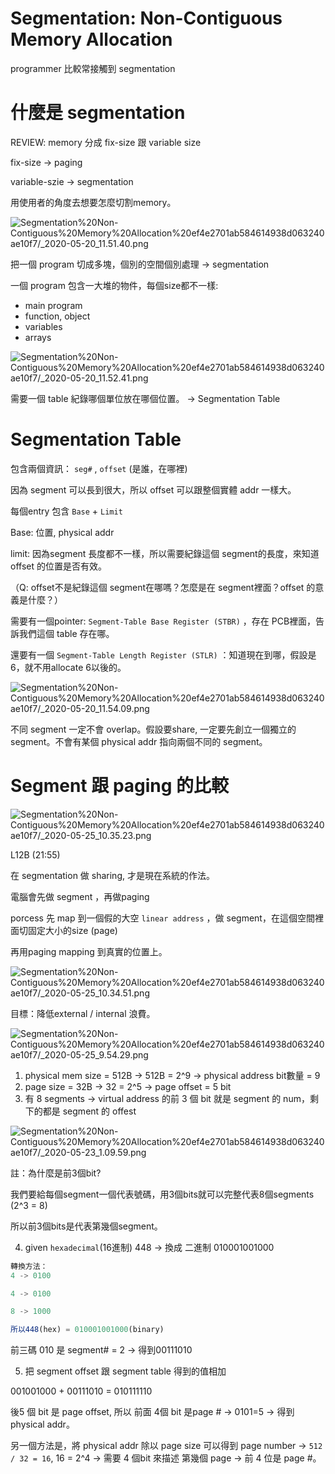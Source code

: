 # Segmentation: Non-Contiguous Memory Allocation

programmer 比較常接觸到 segmentation

# 什麼是 segmentation

REVIEW: memory 分成 fix-size 跟 variable size

fix-size  → paging

variable-szie → segmentation

用使用者的角度去想要怎麼切割memory。

![Segmentation%20Non-Contiguous%20Memory%20Allocation%20ef4e2701ab584614938d063240ae10f7/_2020-05-20_11.51.40.png](Segmentation%20Non-Contiguous%20Memory%20Allocation%20ef4e2701ab584614938d063240ae10f7/_2020-05-20_11.51.40.png)

把一個 program 切成多塊，個別的空間個別處理 → segmentation

一個 program 包含一大堆的物件，每個size都不一樣:

- main program
- function, object
- variables
- arrays

![Segmentation%20Non-Contiguous%20Memory%20Allocation%20ef4e2701ab584614938d063240ae10f7/_2020-05-20_11.52.41.png](Segmentation%20Non-Contiguous%20Memory%20Allocation%20ef4e2701ab584614938d063240ae10f7/_2020-05-20_11.52.41.png)

需要一個 table 紀錄哪個單位放在哪個位置。 → Segmentation Table

# Segmentation Table

包含兩個資訊： `seg#` , `offset` (是誰，在哪裡)

因為 segment 可以長到很大，所以 offset 可以跟整個實體 addr 一樣大。

每個entry  包含  `Base` + `Limit` 

Base: 位置, physical addr

limit: 因為segment 長度都不一樣，所以需要紀錄這個 segment的長度，來知道 offset 的位置是否有效。

（Q: offset不是紀錄這個 segment在哪嗎？怎麼是在 segment裡面？offset 的意義是什麼？）

需要有一個pointer: `Segment-Table Base Register (STBR)` ，存在 PCB裡面，告訴我們這個 table 存在哪。

還要有一個 `Segment-Table Length Register (STLR)` ：知道現在到哪，假設是6，就不用allocate 6以後的。

![Segmentation%20Non-Contiguous%20Memory%20Allocation%20ef4e2701ab584614938d063240ae10f7/_2020-05-20_11.54.09.png](Segmentation%20Non-Contiguous%20Memory%20Allocation%20ef4e2701ab584614938d063240ae10f7/_2020-05-20_11.54.09.png)

不同 segment 一定不會 overlap。假設要share, 一定要先創立一個獨立的segment。不會有某個 physical addr 指向兩個不同的 segment。

# Segment 跟 paging 的比較

![Segmentation%20Non-Contiguous%20Memory%20Allocation%20ef4e2701ab584614938d063240ae10f7/_2020-05-25_10.35.23.png](Segmentation%20Non-Contiguous%20Memory%20Allocation%20ef4e2701ab584614938d063240ae10f7/_2020-05-25_10.35.23.png)

L12B (21:55)

在 segmentation 做 sharing, 才是現在系統的作法。

電腦會先做 segment ，再做paging

porcess 先 map 到一個假的大空 `linear address` ，做 segment，在這個空間裡面切固定大小的size (page)

再用paging  mapping 到真實的位置上。

![Segmentation%20Non-Contiguous%20Memory%20Allocation%20ef4e2701ab584614938d063240ae10f7/_2020-05-25_10.34.51.png](Segmentation%20Non-Contiguous%20Memory%20Allocation%20ef4e2701ab584614938d063240ae10f7/_2020-05-25_10.34.51.png)

目標：降低external / internal 浪費。 

![Segmentation%20Non-Contiguous%20Memory%20Allocation%20ef4e2701ab584614938d063240ae10f7/_2020-05-25_9.54.29.png](Segmentation%20Non-Contiguous%20Memory%20Allocation%20ef4e2701ab584614938d063240ae10f7/_2020-05-25_9.54.29.png)

1. physical mem size = 512B → 512B = 2^9 → physical address bit數量 = 9
2. page size = 32B → 32 = 2^5 → page offset = 5 bit
3. 有 8 segments →  virtual address 的前 3 個 bit 就是 segment 的 num，剩下的都是 segment 的 offest

![Segmentation%20Non-Contiguous%20Memory%20Allocation%20ef4e2701ab584614938d063240ae10f7/_2020-05-23_1.09.59.png](Segmentation%20Non-Contiguous%20Memory%20Allocation%20ef4e2701ab584614938d063240ae10f7/_2020-05-23_1.09.59.png)

註：為什麼是前3個bit?

我們要給每個segment一個代表號碼，用3個bits就可以完整代表8個segments (2^3 = 8)

所以前3個bits是代表第幾個segment。

 

4.  given  `hexadecimal`(16進制) 448 → 換成 二進制  010001001000

```jsx
轉換方法：
4 -> 0100

4 -> 0100

8 -> 1000

所以448(hex) = 010001001000(binary)
```

前三碼 010 是 segment# = 2 → 得到00111010

5. 把 segment offset 跟 segment table 得到的值相加

001001000 + 00111010 = 010111110

後5 個 bit 是 page offset, 所以 前面 4個 bit 是page # → 0101=5 → 得到 physical addr。

另一個方法是，將 physical addr 除以 page size 可以得到 page number → `512 / 32 = 16`,  16 = 2^4 → 需要 4 個bit 來描述 第幾個 page → 前 4 位是 page #。